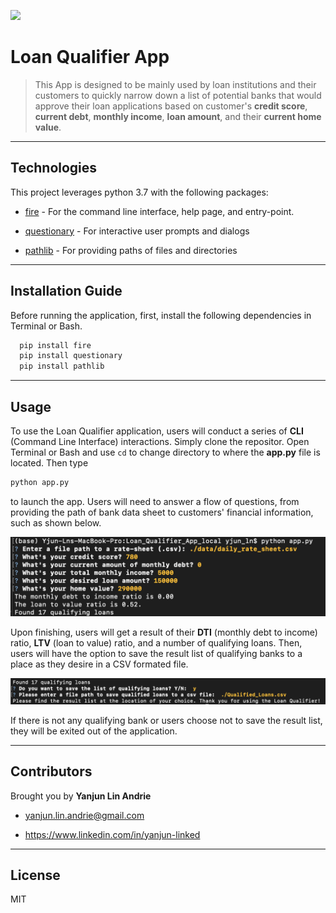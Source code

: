 ![](https://www.mtgprofessor.com/images/canstockphoto18796600.jpg)
# Loan Qualifier App

>This App is designed to be mainly used by loan institutions and their customers to quickly narrow down a list of potential banks that would approve their loan applications based on customer's **credit score**, **current debt**, **monthly income**, **loan amount**, and their **current home value**.
---

## Technologies
This project leverages python 3.7 with the following packages:

* [fire](https://github.com/google/python-fire) - For the command line interface, help page, and entry-point.

* [questionary](https://github.com/tmbo/questionary) - For interactive user prompts and dialogs

* [pathlib](https://docs.python.org/3/library/pathlib.html) - For providing paths of files and directories

---

## Installation Guide

Before running the application, first, install the following dependencies in Terminal or Bash.

```python
  pip install fire
  pip install questionary
  pip install pathlib
```

---

## Usage

To use the Loan Qualifier application, users will conduct a series of **CLI** (Command Line Interface) interactions. Simply clone the repositor. Open Terminal or Bash and use `cd` to change directory to where the **app.py** file is located. Then type

```python
python app.py
```
to launch the app. Users will need to answer a flow of questions, from providing the path of bank data sheet to customers' financial information, such as shown below. 

![example](Images/example.png)

Upon finishing, users will get a result of their **DTI** (monthly debt to income) ratio, **LTV** (loan to value) ratio, and a number of qualifying loans. Then, users will have the option to save the result list of qualifying banks to a place as they desire in a CSV formated file.

![save_file](Images/save_file.png)

If there is not any qualifying bank or users choose not to save the result list, they will be exited out of the application.

---

## Contributors

Brought you by **Yanjun Lin Andrie**

* yanjun.lin.andrie@gmail.com

* https://www.linkedin.com/in/yanjun-linked

---

## License

MIT
